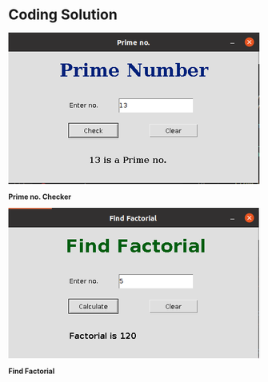 # Coding Solution


![Prime no. image](prime.png)

**Prime no. Checker**

![Find Factorial](factorial.png)

**Find Factorial** 
